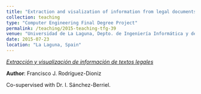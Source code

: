 ```yaml
---
title: "Extraction and visalization of information from legal documents [Final Degree Project supervised in 2015]"
collection: teaching
type: "Computer Engineering Final Degree Project"
permalink: /teaching/2015-teaching-tfg-39
venue: "Universidad de La Laguna, Depto. de Ingeniería Informática y de Sistemas"
date: 2015-07-23
location: "La Laguna, Spain"
---
```

*[Extracción y visualización de información de textos legales](https://riull.ull.es/xmlui/handle/915/845)*

**Author**: Francisco J. Rodríguez-Dioniz

Co-supervised with Dr. I. Sánchez-Berriel.